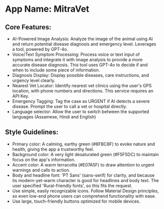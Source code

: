 # **App Name**: MitraVet

## Core Features:

- AI-Powered Image Analysis: Analyze the image of the animal using AI and return potential disease diagnosis and emergency level. Leverages a tool, powered by GPT-4o.
- Voice/Text Symptom Processing: Process voice or text input of symptoms and integrate it with image analysis to provide a more accurate disease diagnosis. This tool uses GPT-4o to decide if and when to include some piece of information.
- Diagnosis Display: Display possible diseases, care instructions, and urgency level clearly.
- Nearest Vet Locator: Identify nearest vet clinics using the user's GPS location, with phone numbers and directions. This service requires an API Key.
- Emergency Tagging: Tag the case as URGENT if AI detects a severe disease. Prompt the user to call a vet or hospital directly.
- Language selector: Allow the user to switch between the supported languages (Assamese, Hindi and English)

## Style Guidelines:

- Primary color: A calming, earthy green (#8FBC8F) to evoke nature and health, giving the app a trustworthy feel.
- Background color: A very light desaturated green (#F5F5DC) to maintain focus on the app's information.
- Accent color: A warm terracotta (#E07A5F) to draw attention to urgent warnings and calls to action.
- Body and headline font: 'PT Sans' (sans-serif) for clarity, and because its modern-yet-warm character is good for headlines and body text. The user specified 'Rural-friendly fonts', so this fits the request.
- Use simple, easily recognizable icons. Follow Material Design principles, so even low-end phone users can comprehend functionality with ease.
- Use large, touch-friendly buttons optimized for mobile devices.